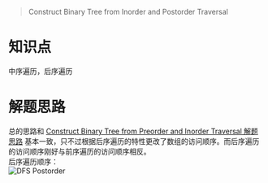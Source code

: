 > Construct Binary Tree from Inorder and Postorder Traversal

# 知识点
中序遍历，后序遍历

# 解题思路
总的思路和 [Construct Binary Tree from Preorder and Inorder Traversal 解题思路](https://gitee.com/bingzhong-project/leetcode/blob/master/solution/construct-binary-tree-from-preorder-and-inorder-traversal/solutions.md) 基本一致，只不过根据后序遍历的特性更改了数组的访问顺序。而后序遍历的访问顺序刚好与前序遍历的访问顺序相反。  
后序遍历顺序：  
![DFS Postorder](https://bingzhong-project.gitee.io/public/pictures/dfs-postorder.png)